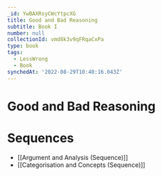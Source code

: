```yaml
---
_id: YwBAXRsyCWcYtpcXG
title: Good and Bad Reasoning
subtitle: Book I
number: null
collectionId: vmd8k3v9qFRqaCxPa
type: book
tags:
  - LessWrong
  - Book
synchedAt: '2022-08-29T10:40:16.043Z'
---
```

# Good and Bad Reasoning

# Sequences

- [[Argument and Analysis (Sequence)]]
- [[Categorisation and Concepts (Sequence)]]